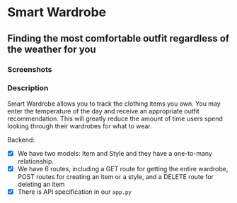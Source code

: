 # Smart Wardrobe

## Finding the most comfortable outfit regardless of the weather for you

### Screenshots

### Description
Smart Wardrobe allows you to track the clothing items you own. You may enter the temperature of the day and receive an appropriate outfit recommendation. This will greatly reduce the amount of time users spend looking through their wardrobes for what to wear.

Backend:
- [x] We have two models: Item and Style and they have a one-to-many relationship.
- [x] We have 6 routes, including a GET route for getting the entire wardrobe, POST routes for creating an item or a style, and a DELETE route for deleting an item 
- [x] There is API specification in our ```app.py```